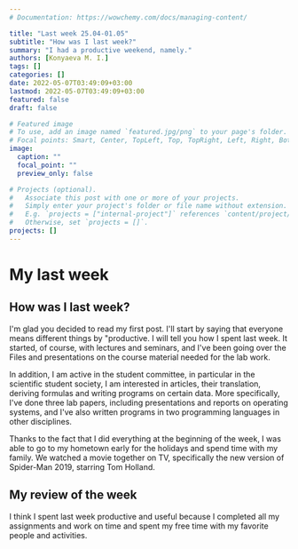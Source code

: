 ```yaml
---
# Documentation: https://wowchemy.com/docs/managing-content/

title: "Last week 25.04-01.05"
subtitle: "How was I last week?"
summary: "I had a productive weekend, namely."
authors: [Konyaeva M. I.]
tags: []
categories: []
date: 2022-05-07T03:49:09+03:00
lastmod: 2022-05-07T03:49:09+03:00
featured: false
draft: false

# Featured image
# To use, add an image named `featured.jpg/png` to your page's folder.
# Focal points: Smart, Center, TopLeft, Top, TopRight, Left, Right, BottomLeft, Bottom, BottomRight.
image:
  caption: ""
  focal_point: ""
  preview_only: false

# Projects (optional).
#   Associate this post with one or more of your projects.
#   Simply enter your project's folder or file name without extension.
#   E.g. `projects = ["internal-project"]` references `content/project/deep-learning/index.md`.
#   Otherwise, set `projects = []`.
projects: []
---
```


# My last week

## How was I last week?

I'm glad you decided to read my first post. I'll start by saying that everyone means different things by "productive. I will tell you how I spent last week. It started, of course, with lectures and seminars, and I've been going over the Files and presentations on the course material needed for the lab work. 

In addition, I am active in the student committee, in particular in the scientific student society, I am interested in articles, their translation, deriving formulas and writing programs on certain data. More specifically, I've done three lab papers, including presentations and reports on operating systems, and I've also written programs in two programming languages in other disciplines. 

Thanks to the fact that I did everything at the beginning of the week, I was able to go to my hometown early for the holidays and spend time with my family. We watched a movie together on TV, specifically the new version of Spider-Man 2019, starring Tom Holland.

## My review of the week

I think I spent last week productive and useful because I completed all my assignments and work on time and spent my free time with my favorite people and activities.